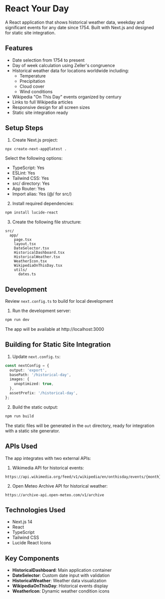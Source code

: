 # React Your Day

A React application that shows historical weather data, weekday and significant events for any date since 1754. Built with Next.js and designed for static site integration.

## Features

- Date selection from 1754 to present
- Day of week calculation using Zeller's congruence
- Historical weather data for locations worldwide including:
  - Temperature
  - Precipitation
  - Cloud cover
  - Wind conditions
- Wikipedia "On This Day" events organized by century
- Links to full Wikipedia articles
- Responsive design for all screen sizes
- Static site integration ready


## Setup Steps

1. Create Next.js project:
```bash
npx create-next-app@latest .
```
Select the following options:
- TypeScript: Yes
- ESLint: Yes
- Tailwind CSS: Yes
- src/ directory: Yes
- App Router: Yes
- Import alias: Yes (@/ for src/)

2. Install required dependencies:
```bash
npm install lucide-react
```

3. Create the following file structure:
```
src/
  app/
    page.tsx
    layout.tsx
    DateSelector.tsx
    HistoricalDashboard.tsx
    HistoricalWeather.tsx
    WeatherIcon.tsx
    WikipediaOnThisDay.tsx
    utils/
      dates.ts
```

## Development

Review `next.config.ts` to build for local development

1. Run the development server:
```bash
npm run dev
```
The app will be available at http://localhost:3000

## Building for Static Site Integration

1. Update `next.config.ts`:
```typescript
const nextConfig = {
  output: 'export',
  basePath: '/historical-day',
  images: {
    unoptimized: true,
  },
  assetPrefix: '/historical-day',
};
```

2. Build the static output:
```bash
npm run build
```

The static files will be generated in the `out` directory, ready for integration with a static site generator.

## APIs Used
The app integrates with two external APIs:

1. Wikimedia API for historical events:
```
https://api.wikimedia.org/feed/v1/wikipedia/en/onthisday/events/{month}/{day}
```

2. Open Meteo Archive API for historical weather:
```
https://archive-api.open-meteo.com/v1/archive
```

## Technologies Used
- Next.js 14
- React
- TypeScript
- Tailwind CSS
- Lucide React Icons

## Key Components
- **HistoricalDashboard**: Main application container
- **DateSelector**: Custom date input with validation
- **HistoricalWeather**: Weather data visualization
- **WikipediaOnThisDay**: Historical events display
- **WeatherIcon**: Dynamic weather condition icons
